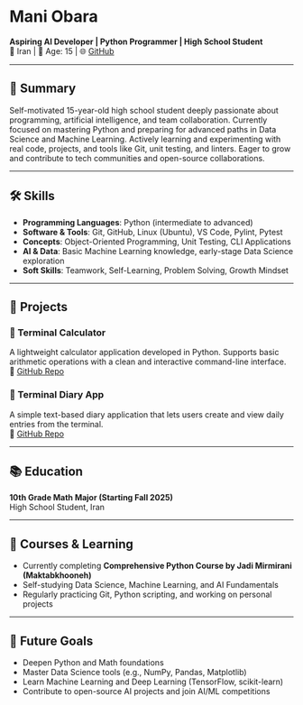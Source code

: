# Mani Obara

**Aspiring AI Developer | Python Programmer | High School Student**  
📍 Iran | 🧠 Age: 15 | 🌐 [GitHub](https://github.com/Mani-Obara2009)

---

## 🧩 Summary

Self-motivated 15-year-old high school student deeply passionate about programming, artificial intelligence, and team collaboration. Currently focused on mastering Python and preparing for advanced paths in Data Science and Machine Learning. Actively learning and experimenting with real code, projects, and tools like Git, unit testing, and linters. Eager to grow and contribute to tech communities and open-source collaborations.

---

## 🛠 Skills

- **Programming Languages**: Python (intermediate to advanced)
- **Software & Tools**: Git, GitHub, Linux (Ubuntu), VS Code, Pylint, Pytest
- **Concepts**: Object-Oriented Programming, Unit Testing, CLI Applications
- **AI & Data**: Basic Machine Learning knowledge, early-stage Data Science exploration
- **Soft Skills**: Teamwork, Self-Learning, Problem Solving, Growth Mindset

---

## 🚀 Projects

### 🧮 Terminal Calculator
A lightweight calculator application developed in Python. Supports basic arithmetic operations with a clean and interactive command-line interface.  
🔗 [GitHub Repo]([https://github.com/Mani-Obara2009/Calculator](https://github.com/Mani-Obara2009/Daftarche-Khatere.git))

### 📓 Terminal Diary App
A simple text-based diary application that lets users create and view daily entries from the terminal.  
🔗 [GitHub Repo]([https://github.com/Mani-Obara2009/Terminal-Diary](https://github.com/Mani-Obara2009/Daftarche-Khatere.git))

---

## 📚 Education

**10th Grade Math Major (Starting Fall 2025)**  
High School Student, Iran

---

## 🧠 Courses & Learning

- Currently completing **Comprehensive Python Course by Jadi Mirmirani (Maktabkhooneh)**
- Self-studying Data Science, Machine Learning, and AI Fundamentals
- Regularly practicing Git, Python scripting, and working on personal projects

---

## 🌱 Future Goals

- Deepen Python and Math foundations
- Master Data Science tools (e.g., NumPy, Pandas, Matplotlib)
- Learn Machine Learning and Deep Learning (TensorFlow, scikit-learn)
- Contribute to open-source AI projects and join AI/ML competitions
